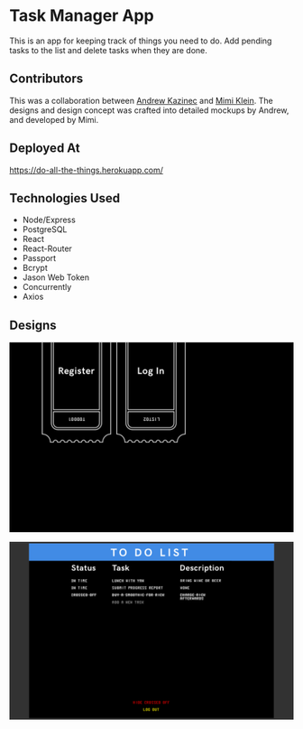 # Task Manager App

This is an app for keeping track of things you need to do. Add pending tasks to the list and delete tasks when they are done. 

## Contributors

This was a collaboration between [Andrew Kazinec](https://www.linkedin.com/in/andrewkazinec/) and [Mimi Klein](http://mimiklein.me/). The designs and design concept was crafted into detailed mockups by Andrew, and developed by Mimi. 

## Deployed At

https://do-all-the-things.herokuapp.com/

## Technologies Used

- Node/Express
- PostgreSQL
- React
- React-Router
- Passport
- Bcrypt
- Jason Web Token
- Concurrently
- Axios

## Designs

![screen shot of home screen](client/src/styles/assets/homescreen.png)

![screen shot of task page](client/src/styles/assets/tasks.png)